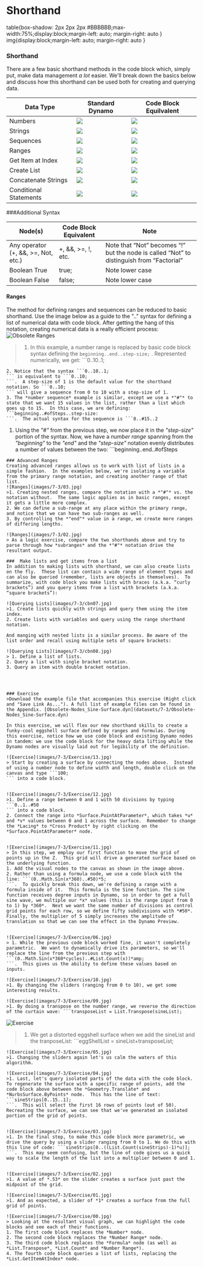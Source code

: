 # Shorthand

table{box-shadow: 2px 2px 2px #BBBBBB;max-width:75%;display:block;margin-left: auto; margin-right: auto } img{display:block;margin-left: auto; margin-right: auto }

### Shorthand

There are a few basic shorthand methods in the code block which, simply put, make data management _a lot_ easier. We'll break down the basics below and discuss how this shorthand can be used both for creating and querying data.

| **Data Type**          | **Standard Dynamo**                     | **Code Block Equilvalent**                |
| ---------------------- | --------------------------------------- | ----------------------------------------- |
| Numbers                | ![](../../.gitbook/assets/number.jpg)   | ![](../../.gitbook/assets/numberCB.jpg)   |
| Strings                | ![](../../.gitbook/assets/string.jpg)   | ![](../../.gitbook/assets/stringCB.jpg)   |
| Sequences              | ![](../../.gitbook/assets/sequence.jpg) | ![](../../.gitbook/assets/sequenceCB.jpg) |
| Ranges                 | ![](../../.gitbook/assets/range.jpg)    | ![](../../.gitbook/assets/rangeCB.jpg)    |
| Get Item at Index      | ![](../../.gitbook/assets/getItem.jpg)  | ![](../../.gitbook/assets/getItemCB.jpg)  |
| Create List            | ![](../../.gitbook/assets/list.jpg)     | ![](../../.gitbook/assets/listCB.jpg)     |
| Concatenate Strings    | ![](../../.gitbook/assets/concat.jpg)   | ![](../../.gitbook/assets/concatCB.jpg)   |
| Conditional Statements | ![](../../.gitbook/assets/if.jpg)       | ![](../../.gitbook/assets/ifCB.jpg)       |

\###Additional Syntax

| Node(s)                             | Code Block Equivalent | Note                                                                                     |
| ----------------------------------- | --------------------- | ---------------------------------------------------------------------------------------- |
| Any operator (+, &&, >=, Not, etc.) | +, &&, >=, !, etc.    | Note that “Not” becomes “!” but the node is called “Not” to distinguish from “Factorial” |
| Boolean True                        | true;                 | Note lower case                                                                          |
| Boolean False                       | false;                | Note lower case                                                                          |

#### Ranges

The method for defining ranges and sequences can be reduced to basic shorthand. Use the image below as a guide to the ".." syntax for defining a list of numerical data with code block. After getting the hang of this notation, creating numerical data is a really efficient process: ![Obsolete Ranges](../../.gitbook/assets/obsolete02.jpg)

> 1. In this example, a number range is replaced by basic code block syntax defining the `beginning..end..step-size;` . Represented numerically, we get: \`\`\`0..10..1;

````
2. Notice that the syntax ```0..10..1;
``` is equivalent to ```0..10;
```.  A step-size of 1 is the default value for the shorthand notation. So ```0..10;
``` will give a sequence from 0 to 10 with a step-size of 1.
3. The *number sequence* example is similar, except we use a *"#"* to state that we want 15 values in the list, rather than a list which goes up to 15.  In this case, we are defining: ```beginning..#ofSteps..step-size:
```.  The actual syntax for the sequence is ```0..#15..2
````

1. Using the _"#"_ from the previous step, we now place it in the _"step-size"_ portion of the syntax. Now, we have a _number range_ spanning from the _"beginning"_ to the _"end"_ and the _"step-size"_ notation evenly distributes a number of values between the two: \`\`\`beginning..end..#ofSteps

````
### Advanced Ranges
Creating advanced ranges allows us to work with list of lists in a simple fashion.  In the examples below, we're isolating a variable from the primary range notation, and creating another range of that list.
![Ranges](images/7-3/03.jpg)
>1. Creating nested ranges, compare the notation with a *"#"* vs. the notation without.  The same logic applies as in basic ranges, except it gets a little more complex.
2. We can define a sub-range at any place within the primary range, and notice that we can have two sub-ranges as well.
3. By controlling the *"end"* value in a range, we create more ranges of differing lengths.

![Ranges](images/7-3/02.jpg)
> As a logic exercise, compare the two shorthands above and try to parse through how *subranges* and the *"#"* notation drive the resultant output.

###  Make lists and get items from a list
In addition to making lists with shorthand, we can also create lists on the fly.  These list can contain a wide range of element types and can also be queried (remember, lists are objects in themselves).  To summarize, with code block you make lists with braces (a.k.a. “curly brackets”) and you query items from a list with brackets (a.k.a. “square brackets”):

![Querying Lists](images/7-3/cbn07.jpg)
>1. Create lists quickly with strings and query them using the item index.
2. Create lists with variables and query using the range shorthand notation.

And manging with nested lists is a similar process. Be aware of the list order and recall using multiple sets of square brackets:

![Querying Lists](images/7-3/cbn08.jpg)
> 1. Define a list of lists.
2. Query a list with single bracket notation.
3. Query an item with double bracket notation.




### Exercise
>Download the example file that accompanies this exercise (Right click and "Save Link As..."). A full list of example files can be found in the Appendix. [Obsolete-Nodes_Sine-Surface.dyn](datasets/7-3/Obsolete-Nodes_Sine-Surface.dyn)

In this exercise, we will flex our new shorthand skills to create a funky-cool eggshell surface defined by ranges and formulas. During this exercise, notice how we use code block and existing Dynamo nodes in tandem: we use the code block for the heavy data lifting while the Dynamo nodes are visually laid out for legibility of the definition.

![Exercise](images/7-3/Exercise/13.jpg)
> Start by creating a surface by connecting the nodes above.  Instead of using a number node to define width and length, double click on the canvas and type ```100;
``` into a code block.


![Exercise](images/7-3/Exercise/12.jpg)
>1. Define a range between 0 and 1 with 50 divisions by typing ```0..1..#50
``` into a code block.
2. Connect the range into *Surface.PointAtParameter*, which takes *u* and *v* values between 0 and 1 across the surface.  Remember to change the *Lacing* to *Cross Product* by right clicking on the *Surface.PointAtParameter* node.


![Exercise](images/7-3/Exercise/11.jpg)
> In this step, we employ our first function to move the grid of points up in the Z.  This grid will drive a generated surface based on the underlying function.
1. Add the visual nodes to the canvas as shown in the image above.
2. Rather than using a formula node, we use a code block with the line: ```(0..Math.Sin(x*360)..#50)*5;
```.  To quickly break this down, we're defining a range with a formula inside of it.  This formula is the Sine function. The sine function receives degree inputs in Dynamo, so in order to get a full sine wave, we multiple our *x* values (this is the range input from 0 to 1) by *360*.  Next we want the same number of divisions as control grid points for each row, so we define fifty subdivisions with *#50*.  Finally, the multiplier of 5 simply increases the amplitude of translation so that we can see the effect in the Dynamo Preview.


![Exercise](images/7-3/Exercise/06.jpg)
> 1. While the previous code block worked fine, it wasn't completely parametric.  We want to dynamically drive its parameters, so we'll replace the line from the previous step with ```(0..Math.Sin(x*360*cycles)..#List.Count(x))*amp;
```.  This gives us the ability to define these values based on inputs.

![Exercise](images/7-3/Exercise/10.jpg)
>1. By changing the sliders (ranging from 0 to 10), we get some interesting results.

![Exercise](images/7-3/Exercise/09.jpg)
>1. By doing a transpose on the number range, we reverse the direction of the curtain wave: ```transposeList = List.Transpose(sineList);
````

![Exercise](<../../.gitbook/assets/07 (3).jpg>)

> 1. We get a distorted eggshell surface when we add the sineList and the tranposeList: \`\`\`eggShellList = sineList+transposeList;

````
![Exercise](images/7-3/Exercise/05.jpg)
>1. Changing the sliders again let's us calm the waters of this algorithm.

![Exercise](images/7-3/Exercise/04.jpg)
>1. Last, let's query isolated parts of the data with the code block.  To regenerate the surface with a specific range of points, add the code block above between the *Geometry.Translate* and *NurbsSurface.ByPoints* node.  This has the line of text: ```sineStrips[0..15..1];
```.  This will select the first 16 rows of points (out of 50).  Recreating the surface, we can see that we've generated an isolated portion of the grid of points.


![Exercise](images/7-3/Exercise/03.jpg)
>1. In the final step, to make this code block more parametric, we drive the query by using a slider ranging from 0 to 1. We do this with this line of code: ```sineStrips[0..((List.Count(sineStrips)-1)*u)];
```.  This may seem confusing, but the line of code gives us a quick way to scale the length of the list into a multiplier between 0 and 1.


![Exercise](images/7-3/Exercise/02.jpg)
>1. A value of *.53* on the slider creates a surface just past the midpoint of the grid.

![Exercise](images/7-3/Exercise/01.jpg)
>1. And as expected, a slider of *1* creates a surface from the full grid of points.

![Exercise](images/7-3/Exercise/00.jpg)
> Looking at the resultant visual graph, we can highlight the code blocks and see each of their functions.
1. The first code block replaces the *Number* node.
2. The second code block replaces the *Number Range* node.
3. The third code block replaces the *Formula* node (as well as *List.Transpose*, *List.Count* and *Number Range*).
4. The fourth code block queries a list of lists, replacing the *List.GetItemAtIndex* node.






````
